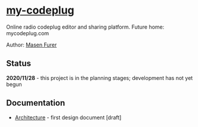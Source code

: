 # [my-codeplug](http://mycodeplug.com)

Online radio codeplug editor and sharing platform. Future home: mycodeplug.com

Author: [Masen Furer](https://www.kf7hvm.com/)

## Status

**2020/11/28** - this project is in the planning stages; development has not yet begun

## Documentation

* [Architecture](https://github.com/masenf/my-codeplug/blob/main/docs/architecture.md) - first design document [draft]
